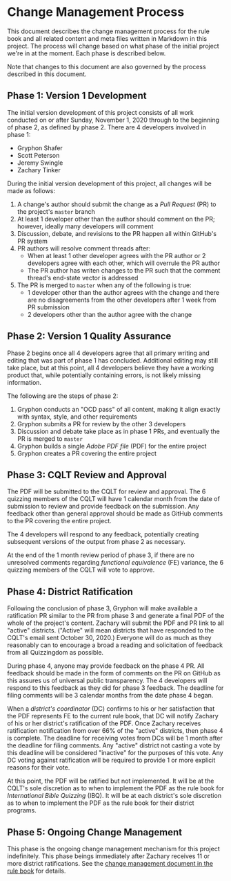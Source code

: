 # Change Management Process

This document describes the change management process for the rule book and all related content and meta files written in Markdown in this project. The process will change based on what phase of the initial project we're in at the moment. Each phase is described below.

Note that changes to this document are also governed by the process described in this document.

## Phase 1: Version 1 Development

The initial version development of this project consists of all work conducted on or after Sunday, November 1, 2020 through to the beginning of phase 2, as defined by phase 2. There are 4 developers involved in phase 1:

- Gryphon Shafer
- Scott Peterson
- Jeremy Swingle
- Zachary Tinker

During the initial version development of this project, all changes will be made as follows:

1. A change's author should submit the change as a *Pull Request* (PR) to the project's `master` branch
2. At least 1 developer other than the author should comment on the PR; however, ideally many developers will comment
3. Discussion, debate, and revisions to the PR happen all within GitHub's PR system
4. PR authors will resolve comment threads after:
    - When at least 1 other developer agrees with the PR author or 2 developers agree with each other, which will overrule the PR author
    - The PR author has writen changes to the PR such that the comment thread's end-state vector is addressed
5. The PR is merged to `master` when any of the following is true:
    - 1 developer other than the author agrees with the change and there are no disagreements from the other developers after 1 week from PR submission
    - 2 developers other than the author agree with the change

## Phase 2: Version 1 Quality Assurance

Phase 2 begins once all 4 developers agree that all primary writing and editing that was part of phase 1 has concluded. Additional editing may still take place, but at this point, all 4 developers believe they have a working product that, while potentially containing errors, is not likely missing information.

The following are the steps of phase 2:

1. Gryphon conducts an "OCD pass" of all content, making it align exactly with syntax, style, and other requirements
2. Gryphon submits a PR for review by the other 3 developers
3. Discussion and debate take place as in phase 1 PRs, and eventually the PR is merged to `master`
4. Gryphon builds a single *Adobe PDF file* (PDF) for the entire project
5. Gryphon creates a PR covering the entire project

## Phase 3: CQLT Review and Approval

The PDF will be submitted to the CQLT for review and approval. The 6 quizzing members of the CQLT will have 1 calendar month from the date of submission to review and provide feedback on the submission. Any feedback other than general approval should be made as GitHub comments to the PR covering the entire project.

The 4 developers will respond to any feedback, potentially creating subsequent versions of the output from phase 2 as necessary.

At the end of the 1 month review period of phase 3, if there are no unresolved comments regarding *functional equivalence* (FE) variance, the 6 quizzing members of the CQLT will vote to approve.

## Phase 4: District Ratification

Following the conclusion of phase 3, Gryphon will make available a ratification PR similar to the PR from phase 3 and generate a final PDF of the whole of the project's content. Zachary will submit the PDF and PR link to all "active" districts. ("Active" will mean districts that have responded to the CQLT's email sent October 30, 2020.) Everyone will do as much as they reasonably can to encourage a broad a reading and solicitation of feedback from all Quizzingdom as possible.

During phase 4, anyone may provide feedback on the phase 4 PR. All feedback should be made in the form of comments on the PR on GitHub as this assures us of universal public transparency. The 4 developers will respond to this feedback as they did for phase 3 feedback. The deadline for filing comments will be 3 calendar months from the date phase 4 began.

When a *district's coordinator* (DC) confirms to his or her satisfaction that the PDF represents FE to the current rule book, that DC will notify Zachary of his or her district's ratification of the PDF. Once Zachary receives ratification notification from over 66% of the "active" districts, then phase 4 is complete. The deadline for receiving votes from DCs will be 1 month after the deadline for filing comments. Any "active" district not casting a vote by this deadline will be considered "inactive" for the purposes of this vote. Any DC voting against ratification will be required to provide 1 or more explicit reasons for their vote.

At this point, the PDF will be ratified but not implemented. It will be at the CQLT's sole discretion as to when to implement the PDF as the rule book for *International Bible Quizzing* (IBQ). It will be at each district's sole discretion as to when to implement the PDF as the rule book for their district programs.

## Phase 5: Ongoing Change Management

This phase is the ongoing change management mechanism for this project indefinitely. This phase beings immediately after Zachary receives 11 or more district ratifications. See the [change management document in the rule book](../content/rule_book/change_management.md) for details.
